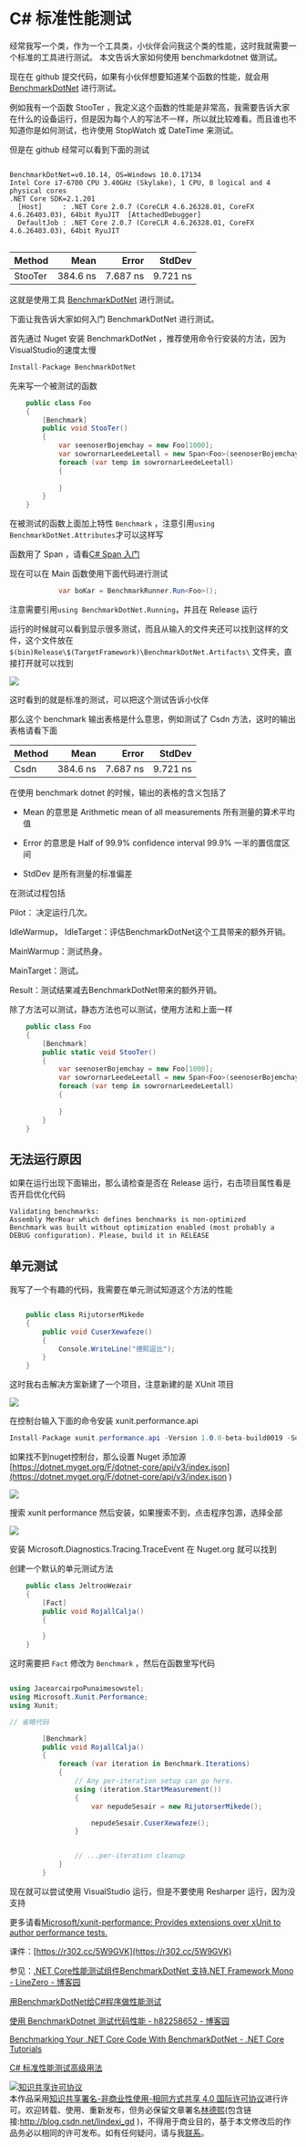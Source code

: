 
# C# 标准性能测试

经常我写一个类，作为一个工具类，小伙伴会问我这个类的性能，这时我就需要一个标准的工具进行测试。
本文告诉大家如何使用 benchmarkdotnet 做测试。

<!--more-->



现在在 github 提交代码，如果有小伙伴想要知道某个函数的性能，就会用 [BenchmarkDotNet](https://benchmarkdotnet.org/Guides/ChoosingRunStrategy.htm ) 进行测试。

例如我有一个函数 StooTer ，我定义这个函数的性能是非常高，我需要告诉大家在什么的设备运行，但是因为每个人的写法不一样，所以就比较难看。而且谁也不知道你是如何测试，也许使用 StopWatch 或 DateTime 来测试。

但是在 github 经常可以看到下面的测试

``` 

BenchmarkDotNet=v0.10.14, OS=Windows 10.0.17134
Intel Core i7-6700 CPU 3.40GHz (Skylake), 1 CPU, 8 logical and 4 physical cores
.NET Core SDK=2.1.201
  [Host]     : .NET Core 2.0.7 (CoreCLR 4.6.26328.01, CoreFX 4.6.26403.03), 64bit RyuJIT  [AttachedDebugger]
  DefaultJob : .NET Core 2.0.7 (CoreCLR 4.6.26328.01, CoreFX 4.6.26403.03), 64bit RyuJIT


```

|  Method |     Mean |    Error |   StdDev |
|-------- |---------:|---------:|---------:|
| StooTer | 384.6 ns | 7.687 ns | 9.721 ns |

这就是使用工具 [BenchmarkDotNet](https://benchmarkdotnet.org/Guides/ChoosingRunStrategy.htm ) 进行测试。

下面让我告诉大家如何入门 BenchmarkDotNet 进行测试。

首先通过 Nuget 安装 BenchmarkDotNet ，推荐使用命令行安装的方法，因为VisualStudio的速度太慢

```csharp
Install-Package BenchmarkDotNet
```

先来写一个被测试的函数

```csharp
    public class Foo
    {
        [Benchmark]
        public void StooTer()
        {
            var seenoserBojemchay = new Foo[1000];
            var sowrornarLeedeLeetall = new Span<Foo>(seenoserBojemchay, 10, 100);
            foreach (var temp in sowrornarLeedeLeetall)
            {
                
            }
        }
    }
```

在被测试的函数上面加上特性 `Benchmark` ，注意引用`using BenchmarkDotNet.Attributes`才可以这样写

函数用了 Span ，请看[C# Span 入门](https://lindexi.oschina.io/lindexi/post/C-Span-%E5%85%A5%E9%97%A8.html )

现在可以在 Main 函数使用下面代码进行测试

```csharp
            var boKar = BenchmarkRunner.Run<Foo>();
```

注意需要引用`using BenchmarkDotNet.Running`，并且在 Release 运行

运行的时候就可以看到显示很多测试，而且从输入的文件夹还可以找到这样的文件，这个文件放在 `$(bin)Release\$(TargetFramework)\BenchmarkDotNet.Artifacts\` 文件夹，直接打开就可以找到

<!-- ![](image/C# 标准性能测试/C# 标准性能测试0.png) -->

![](http://image.acmx.xyz/lindexi%2F2018618164266938.jpg)

这时看到的就是标准的测试，可以把这个测试告诉小伙伴



那么这个 benchmark 输出表格是什么意思，例如测试了 Csdn 方法，这时的输出表格请看下面


|  Method |     Mean |    Error |   StdDev |
|-------- |---------:|---------:|---------:|
| Csdn | 384.6 ns | 7.687 ns | 9.721 ns |

在使用 benchmark dotnet 的时候，输出的表格的含义包括了

 - Mean 的意思是 Arithmetic mean of all measurements 所有测量的算术平均值

 - Error 的意思是 Half of 99.9% confidence interval 99.9% 一半的置信度区间

 - StdDev 是所有测量的标准偏差

在测试过程包括

Pilot： 决定运行几次。

IdleWarmup， IdleTarget：评估BenchmarkDotNet这个工具带来的额外开销。

MainWarmup：测试热身。

MainTarget：测试。

Result：测试结果减去BenchmarkDotNet带来的额外开销。

除了方法可以测试，静态方法也可以测试，使用方法和上面一样

```csharp
    public class Foo
    {
        [Benchmark]
        public static void StooTer()
        {
            var seenoserBojemchay = new Foo[1000];
            var sowrornarLeedeLeetall = new Span<Foo>(seenoserBojemchay, 10, 100);
            foreach (var temp in sowrornarLeedeLeetall)
            {
                
            }
        }
    }
```

## 无法运行原因

如果在运行出现下面输出，那么请检查是否在 Release 运行，右击项目属性看是否开启优化代码

```
Validating benchmarks:
Assembly MerRear which defines benchmarks is non-optimized
Benchmark was built without optimization enabled (most probably a DEBUG configuration). Please, build it in RELEASE
```

## 单元测试

我写了一个有趣的代码，我需要在单元测试知道这个方法的性能

```csharp

    public class RijutorserMikede
    {
        public void CuserXewafeze()
        {
            Console.WriteLine("德熙逗比");
        }
    }
```

这时我右击解决方案新建了一个项目，注意新建的是 XUnit 项目

<!-- ![](image/C# 标准性能测试/C# 标准性能测试1.png) -->

![](http://image.acmx.xyz/lindexi%2F20186211141464158.jpg)

在控制台输入下面的命令安装 xunit.performance.api 

```csharp
Install-Package xunit.performance.api -Version 1.0.0-beta-build0019 -Source [https://dotnet.myget.org/F/dotnet-core/api/v3/index.json](https://dotnet.myget.org/F/dotnet-core/api/v3/index.json )
```

如果找不到nuget控制台，那么设置 Nuget 添加源 [https://dotnet.myget.org/F/dotnet-core/api/v3/index.json](https://dotnet.myget.org/F/dotnet-core/api/v3/index.json )

<!-- ![](image/C# 标准性能测试/C# 标准性能测试2.png) -->

![](http://image.acmx.xyz/lindexi%2F20186211148241177.jpg)

搜索 xunit  performance 然后安装，如果搜索不到，点击程序包源，选择全部

<!-- ![](image/C# 标准性能测试/C# 标准性能测试3.png) -->

![](http://image.acmx.xyz/lindexi%2F20186211149128413.jpg)

安装 Microsoft.Diagnostics.Tracing.TraceEvent 在 Nuget.org 就可以找到

创建一个默认的单元测试方法

```csharp
    public class JeltrooWezair
    {
        [Fact]
        public void RojallCalja()
        {

        }
    }
```

这时需要把 `Fact` 修改为 `Benchmark` ，然后在函数里写代码

```csharp

using JacearcairpoPunaimesowstel;
using Microsoft.Xunit.Performance;
using Xunit;

// 省略代码

        [Benchmark]
        public void RojallCalja()
        {
            foreach (var iteration in Benchmark.Iterations)
            {
                // Any per-iteration setup can go here.
                using (iteration.StartMeasurement())
                {
                    var nepudeSesair = new RijutorserMikede();

                    nepudeSesair.CuserXewafeze();
                }


                // ...per-iteration cleanup
            }
        }
```

现在就可以尝试使用 VisualStudio 运行，但是不要使用 Resharper 运行，因为没支持

更多请看[Microsoft/xunit-performance: Provides extensions over xUnit to author performance tests.](https://github.com/Microsoft/xunit-performance )

课件：[https://r302.cc/5W9GVK](https://r302.cc/5W9GVK)

参见：[.NET Core性能测试组件BenchmarkDotNet 支持.NET Framework Mono - LineZero - 博客园](https://www.cnblogs.com/linezero/p/BenchmarkDotNet.html )

[用BenchmarkDotNet给C#程序做性能测试](http://fresky.github.io/2016/03/06/use-benchmarkdotnet-for-csharp-benchmark/ )

[使用 BenchmarkDotnet 测试代码性能 - h82258652 - 博客园](https://www.cnblogs.com/h82258652/p/8748345.html )

[Benchmarking Your .NET Core Code With BenchmarkDotNet - .NET Core Tutorials](https://dotnetcoretutorials.com/2017/12/04/benchmarking-net-core-code-benchmarkdotnet/ )

[C# 标准性能测试高级用法](https://lindexi.gitee.io/post/C-%E6%A0%87%E5%87%86%E6%80%A7%E8%83%BD%E6%B5%8B%E8%AF%95%E9%AB%98%E7%BA%A7%E7%94%A8%E6%B3%95.html )






<a rel="license" href="http://creativecommons.org/licenses/by-nc-sa/4.0/"><img alt="知识共享许可协议" style="border-width:0" src="https://licensebuttons.net/l/by-nc-sa/4.0/88x31.png" /></a><br />本作品采用<a rel="license" href="http://creativecommons.org/licenses/by-nc-sa/4.0/">知识共享署名-非商业性使用-相同方式共享 4.0 国际许可协议</a>进行许可。欢迎转载、使用、重新发布，但务必保留文章署名[林德熙](http://blog.csdn.net/lindexi_gd)(包含链接:http://blog.csdn.net/lindexi_gd )，不得用于商业目的，基于本文修改后的作品务必以相同的许可发布。如有任何疑问，请与我[联系](mailto:lindexi_gd@163.com)。